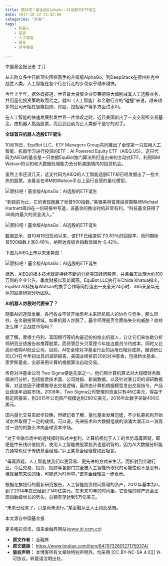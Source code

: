 ```yaml
---
title: 颤抖吧！基金版AlphaGo：AI选股的ETF诞生
date: 2017-10-22 21:42:00
categories: "开发"
tags:
	- 机器人
	- 投资
	- 人工智能
	- 基金
	- 对冲基金

---
```


中国基金报记者 丁汀

从击败众多中日韩顶尖围棋高手的升级版AlphaGo，到DeepStack在德州扑克中战胜人类，人工智能在各个行业行走的步伐似乎越来越快。

今年上半年，据外媒报道，世界最大投资企业贝莱德将大幅削减其人工选股业务，并用量化投资策略取而代之。就AI（人工智能）和金融行业的“碰撞”来说，越来越多的公司开始在智能投顾、炒股、挖掘客户等多方面试水AI。

在人工智能的快速发展引发世界一片惊叹之时，近日美国新出了一支交易所交易基金，由机器人挑选股票，而且到目前为止人类都不是它的对手。

**全球首只机器人选股ETF诞生**

10月18日，EquBot LLC、ETF Managers Group共同推出了全球第一只应用人工智能、机器学习进行投资的ETF：AI Powered Equity ETF（AIEQ.US）。这只代码为AIEQ的基金是一只依据EquBot独门算法所打造出来的主动式ETF，利用IBM Watson的认知和大数据处理能力去分析美国境内的投资机会。

虽然上市还没几天，这支代码为AIEQ的人工智能选股ETF却已经发掘出了一些大热的股票。该基金在IBM的Watson平台上运行自营的量化模型。

![颤抖吧！基金版AlphaGo：AI选股的ETF诞生][AlphaGo_AI_ETF]

“到目前为止，它的表现跑赢了标普500指数，”美银美林首席投资策略师Michael Hartnett周四在一份研报中写道，该基金的推出时机非常有利，“科技基金获得了38周内最大的资金流入。”

![颤抖吧！基金版AlphaGo：AI选股的ETF诞生][AlphaGo_AI_ETF 1]

数据显示，自10月18日启动以来，该ETF已经提供了0.83％的回报率，而同期标普500指数上涨0.48％，纳斯达克综合指数涨幅为-0.42％。

下图为AIEQ上市以来走势图：

![颤抖吧！基金版AlphaGo：AI选股的ETF诞生][AlphaGo_AI_ETF 2]

据悉，AIEQ的根本技术就是持续不断的分析美国挂牌股票，并且每天处理大约100万则的企业公告、季度财报以及新闻等。EquBot LLC执行长Chida Khatua指出，EquBot AI科技与Watson的携手合作等同打造出一支全天24小时、365天全年无休的股票研究分析团队。

**AI机器人炒股时代要来了？**

随着AI的逐渐发展，各行各业不禁开始思考未来同机器人的协作与竞争，那么同样，在金融投资领域，如果机器人炒股了，基金经理是否会面临失业的威胁？收益怎么样？会战胜市场吗？

据了解，摩根士丹利、富国银行等机构最近纷纷推出机器人，让让它们来协助分析师研究业绩报告和推荐股票。而资管巨头贝莱德今年接连裁员节约成本，同时又花高价收购AI创业公司。目前，AI在全球对冲基金行业的运用已相对成熟，据调研公司LCH在今年初出具的调研报告，美国业绩排前20的对冲基金，包括桥水基金、索罗斯基金，全部采用计算机根据算法自动交易。

传奇对冲基金公司 Two Sigma便是先驱之一。他们用计算机算法对大规模财务数据进行分析，包括股票技术面、公司财报、新闻数据，以及针对某公司的调研数据等，对这些因子建模推导出交易逻辑，最终由计算机根据模型发出交易指令，产品业绩连年战胜市场。2008年，Two Sigma公司管理的资金只有46亿美元，得益于稳定回报率，到2015年公司资产规模达到280亿美元，2016年此数字突破400亿美元。

国内量化交易虽起步较晚，但据记者了解，量化基金发展迅猛，不少私募机构开始试水并取得了一定的成绩。可以说，先进技术和大数据组成的汹涌大潮正以一浪高过一浪的的势头冲向全球资本市场。

“对于金融市场中的短线择时和对冲套利，计算机相比于人工的优势毋庸置疑，即便是中长线价值投资，使用人工智能做股票投资也是明智的，因为AI大数据分析能力通常也优于传统基金经理。”沪上某基金经理曾如此坦言。

“毋庸置疑，人工智能使我们以更容易、更先进的方式来生活，而折射到金融行业，今后交易、投资、投顾等各部门完全被人工智能所取代的可能性也不是没有，但就目前来说的话，可能还为时尚早。”该基金经理进一步表示。

根据花旗银行的最新研究报告，人工智能投资顾问管理的资产，2012年基本为0，到了2014年底已经到了140亿美元。在未来10年的时间里，它管理的财产还会呈现指数级增长的势头，总额有望达到5万亿美元。

“未来已经来了，只是尚未流行。”某金融从业人士如此感慨。

本文源自中国基金报

更多精彩资讯，请来金融界网站(www.jrj.com.cn)


[AlphaGo_AI_ETF]: /pro/os/crawler/UVUA-BNNF-VVYA.jpg
[AlphaGo_AI_ETF 1]: /pro/os/crawler/AUEQ-AMMF-MEZY.jpg
[AlphaGo_AI_ETF 2]: /pro/os/crawler/VV7J-BUUE-V6ZR.jpg
 *  **原文作者：** 金融界
 *  **原文链接：** https://www.toutiao.com/item/6479732801271759374/
 *  **版权声明：** 本博客所有文章除特别声明外，均采用 [CC BY-NC-SA 4.0][] 许可协议。转载请注明出处。